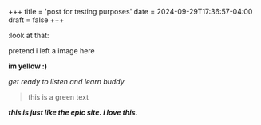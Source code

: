 +++
title = 'post for testing purposes'
date = 2024-09-29T17:36:57-04:00
draft = false
+++

:look at that:

pretend i left a image here

**im yellow :)**

*get ready to listen and learn buddy*

> this is a green text

***this is just like the epic site. i love this.***
